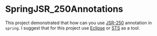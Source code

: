 # SpringJSR_250Annotations
This project demonstrated that how can you use [JSR-250](https://docs.spring.io/spring/docs/3.0.0.RC2/spring-framework-reference/html/ch03s09.html) annotation in `spring`. I suggest that for this project use [Eclipse](https://www.eclipse.org/downloads/) or [STS](https://spring.io/tools) as a tool.
